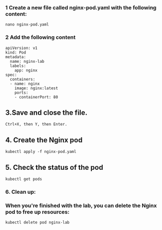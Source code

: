 
### 1 Create a new file called nginx-pod.yaml with the following content:

```
nano nginx-pod.yaml
```

### 2 Add the following content

```
apiVersion: v1
kind: Pod
metadata:
  name: nginx-lab
  labels:
    app: nginx
spec:
  containers:
  - name: nginx
    image: nginx:latest
    ports:
    - containerPort: 80

```



## 3.Save and close the file.
```
Ctrl+X, then Y, then Enter.
```

## 4. Create the Nginx pod

```
kubectl apply -f nginx-pod.yaml

```

## 5. Check the status of the pod

```
kubectl get pods
```


### 6. Clean up:
### When you're finished with the lab, you can delete the Nginx pod to free up resources:

```
kubectl delete pod nginx-lab

```
